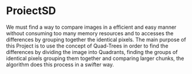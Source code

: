 # ProiectSD
We must find a way to compare images in a efficient and easy manner without consuming too many memory resources and to accesses the differences by grouping together the identical pixels. The main purpose of this Project is to use the concept of Quad-Trees in order to find the differences by dividing the image into Quadrants, finding the groups of identical pixels grouping them together and comparing larger chunks,  the algorithm does this process in a swifter way. 

